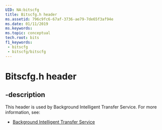 ```yaml
---
UID: NA:bitscfg
title: Bitscfg.h header
ms.assetid: 796c9fc6-67af-3736-ae79-7de65f3af94e
ms.date: 01/11/2019
ms.keywords: 
ms.topic: conceptual
tech.root: bits
f1_keywords:
 - bitscfg
 - bitscfg/bitscfg
---
```


# Bitscfg.h header


## -description

This header is used by Background Intelligent Transfer Service. For more information, see:

- [Background Intelligent Transfer Service](../_bits/index.md)

